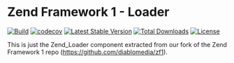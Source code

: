 # Zend Framework 1 - Loader

[![Build](https://github.com/diablomedia/zf1-loader/workflows/Build/badge.svg?event=push)](https://github.com/diablomedia/zf1-loader/actions?query=workflow%3ABuild+event%3Apush)
[![codecov](https://codecov.io/gh/diablomedia/zf1-loader/branch/master/graph/badge.svg)](https://codecov.io/gh/diablomedia/zf1-loader)
[![Latest Stable Version](https://poser.pugx.org/diablomedia/zendframework1-loader/v/stable)](https://packagist.org/packages/diablomedia/zendframework1-loader)
[![Total Downloads](https://poser.pugx.org/diablomedia/zendframework1-loader/downloads)](https://packagist.org/packages/diablomedia/zendframework1-loader)
[![License](https://poser.pugx.org/diablomedia/zendframework1-loader/license)](https://packagist.org/packages/diablomedia/zendframework1-loader)

This is just the Zend_Loader component extracted from our fork of the Zend Framework 1 repo (https://github.com/diablomedia/zf1).
